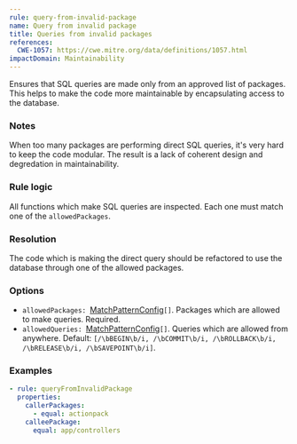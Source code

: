 ```yaml
---
rule: query-from-invalid-package
name: Query from invalid package
title: Queries from invalid packages
references:
  CWE-1057: https://cwe.mitre.org/data/definitions/1057.html
impactDomain: Maintainability
---
```


Ensures that SQL queries are made only from an approved list of packages. This helps to make the
code more maintainable by encapsulating access to the database.

### Notes

When too many packages are performing direct SQL queries, it's very hard to keep the code modular.
The result is a lack of coherent design and degredation in maintainability.

### Rule logic

All functions which make SQL queries are inspected. Each one must match one of the
`allowedPackages`.

### Resolution

The code which is making the direct query should be refactored to use the database through one of
the allowed packages.

### Options

- `allowedPackages: `[MatchPatternConfig](/docs/analysis/match-pattern-config.html)`[]`. Packages
  which are allowed to make queries. Required.
- `allowedQueries: `[MatchPatternConfig](/docs/analysis/match-pattern-config.html)`[]`. Queries
  which are allowed from anywhere. Default:
  `[/\bBEGIN\b/i, /\bCOMMIT\b/i, /\bROLLBACK\b/i, /\bRELEASE\b/i, /\bSAVEPOINT\b/i]`.

### Examples

```yaml
- rule: queryFromInvalidPackage
  properties:
    callerPackages:
      - equal: actionpack
    calleePackage:
      equal: app/controllers
```
